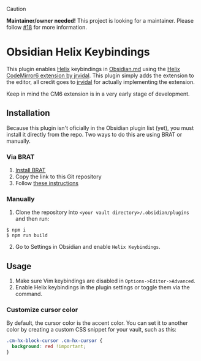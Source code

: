 > [!CAUTION]
> **Maintainer/owner needed!** This project is looking for a maintainer. Please follow [#18](https://github.com/Sinono3/obsidian-helix/issues/18) for more information.

# Obsidian Helix Keybindings

This plugin enables [Helix](https://helix-editor.com/) keybindings in [Obsidian.md](https://obsidian.md/) using the [Helix CodeMirror6 extension by jrvidal](https://gitlab.com/_rvidal/codemirror-helix).
This plugin simply adds the extension to the editor, all credit goes to [jrvidal](https://github.com/jrvidal) for actually implementing the extension.

Keep in mind the CM6 extension is in a very early stage of development.

## Installation

Because this plugin isn't oficially in the Obsidian plugin list (yet), you must install it directly from the repo.
Two ways to do this are using BRAT or manually.

### Via BRAT

1. [Install BRAT](https://obsidian.md/plugins?search=brat)
2. Copy the link to this Git repository
3. Follow [these instructions](https://tfthacker.com/brat-quick-guide#Adding+a+beta+plugin)

### Manually

1. Clone the repository into `<your vault directory>/.obsidian/plugins` and then run:
  ```
  $ npm i
  $ npm run build
  ```
2. Go to Settings in Obsidian and enable `Helix Keybindings`.

## Usage

1) Make sure Vim keybindings are disabled in `Options->Editor->Advanced`.
2) Enable Helix keybindings in the plugin settings or toggle them via the command.

### Customize cursor color

By default, the cursor color is the accent color. You can set it to another color by creating a custom CSS snippet for your vault, such as this:

```css
.cm-hx-block-cursor .cm-hx-cursor {
  background: red !important;
}
```
